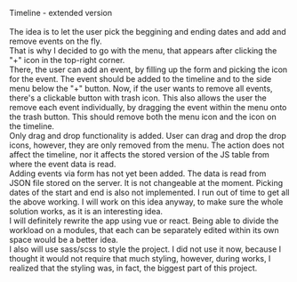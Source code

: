 Timeline - extended version<br><br>
The idea is to let the user pick the beggining and ending dates and add and remove events on the fly.<br>
That is why I decided to go with the menu, that appears after clicking the "+" icon in the top-right corner.<br>
There, the user can add an event, by filling up the form and picking the icon for the event. The event should be added to the timeline and to the side menu below the "+" button. Now, if the user wants to remove all events, there's a clickable button with trash icon. This also allows the user the remove each event individually, by dragging the event within the menu onto the trash button. This should remove both the menu icon and the icon on the timeline.<br>
Only drag and drop functionality is added. User can drag and drop the drop icons, however, they are only removed from the menu. The action does not affect the timeline, nor it affects the stored version of the JS table from where the event data is read.<br>
Adding events via form has not yet been added. The data is read from JSON file stored on the server. It is not changeable at the moment. Picking dates of the start and end is also not implemented. I run out of time to get all the above working. I will work on this idea anyway, to make sure the whole solution works, as it is an interesting idea.<br>
I will definitely rewrite the app using vue or react. Being able to divide the workload on a modules, that each can be separately edited within its own space would be a better idea.<br>
I also will use sass/scss to style the project. I did not use it now, because I thought it would not require that much styling, however, during works, I realized that the styling was, in fact, the biggest part of this project.
